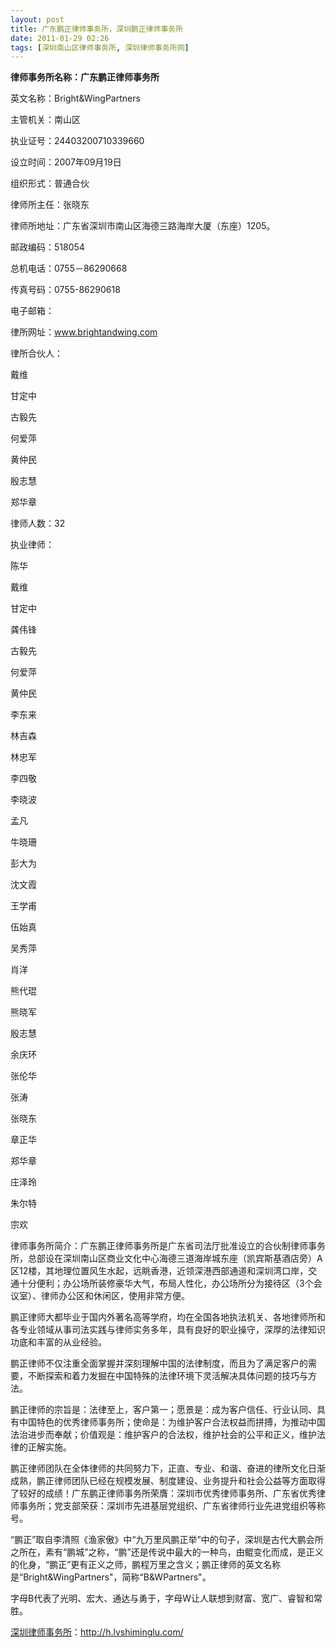 ```yaml
---
layout: post
title: 广东鹏正律师事务所，深圳鹏正律师事务所
date: 2011-01-29 02:26
tags: [深圳南山区律师事务所, 深圳律师事务所网]
---
```

<strong>律师事务所名称：广东鹏正律师事务所</strong>

英文名称：Bright&WingPartners

主管机关：南山区

执业证号：24403200710339660

设立时间：2007年09月19日

组织形式：普通合伙

律师所主任：张晓东

律师所地址：广东省深圳市南山区海德三路海岸大厦（东座）1205。

邮政编码：518054

总机电话：0755－86290668

传真号码：0755-86290618

电子邮箱：

律所网址：www.brightandwing.com

律所合伙人：

戴维

甘定中

古毅先

何爱萍

黄仲民

殷志慧

郑华章

律师人数：32

执业律师：

陈华

戴维

甘定中

龚伟锋

古毅先

何爱萍

黄仲民

李东来

林吉森

林忠军

李四敬

李晓波

孟凡

牛晓珊

彭大为

沈文霞

王学甫

伍始真

吴秀萍

肖洋

熊代琨

熊晓军

殷志慧

余庆环

张伦华

张涛

张晓东

章正华

郑华章

庄泽玲

朱尔特

宗欢

律师事务所简介：广东鹏正律师事务所是广东省司法厅批准设立的合伙制律师事务所，总部设在深圳南山区商业文化中心海德三道海岸城东座（凯宾斯基酒店旁）A区12楼，其地理位置风生水起，远眺香港，近领深港西部通道和深圳湾口岸，交通十分便利；办公场所装修豪华大气，布局人性化，办公场所分为接待区（3个会议室）、律师办公区和休闲区，使用非常方便。

鹏正律师大都毕业于国内外著名高等学府，均在全国各地执法机关、各地律师所和各专业领域从事司法实践与律师实务多年，具有良好的职业操守，深厚的法律知识功底和丰富的从业经验。

鹏正律师不仅注重全面掌握并深刻理解中国的法律制度，而且为了满足客户的需要，不断探索和着力发掘在中国特殊的法律环境下灵活解决具体问题的技巧与方法。

鹏正律师的宗旨是：法律至上，客户第一；愿景是：成为客户信任、行业认同、具有中国特色的优秀律师事务所；使命是：为维护客户合法权益而拼搏，为推动中国法治进步而奉献；价值观是：维护客户的合法权，维护社会的公平和正义，维护法律的正解实施。

鹏正律师团队在全体律师的共同努力下，正直、专业、和谐、奋进的律所文化日渐成熟，鹏正律师团队已经在规模发展、制度建设、业务提升和社会公益等方面取得了较好的成绩！广东鹏正律师事务所荣膺：深圳市优秀律师事务所、广东省优秀律师事务所；党支部荣获：深圳市先进基层党组织、广东省律师行业先进党组织等称号。

“鹏正”取自李清照《渔家傲》中“九万里风鹏正举”中的句子，深圳是古代大鹏会所之所在，素有“鹏城”之称，“鹏”还是传说中最大的一种鸟，由鲲变化而成，是正义的化身，“鹏正”更有正义之师，鹏程万里之含义；鹏正律师的英文名称是“Bright&WingPartners"，简称“B&WPartners"。

字母B代表了光明、宏大、通达与勇于，字母W让人联想到财富、宽广、睿智和常胜。



<a href="http://h.lvshiminglu.com/">深圳律师事务所</a>：<a href="http://h.lvshiminglu.com/">http://h.lvshiminglu.com/</a>

